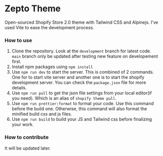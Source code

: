 # Zepto Theme
Open-sourced Shopify Store 2.0 theme with Tailwind CSS and Alpinejs. I've used Vite to ease the development process.

### How to use
1. Clone the repository. Look at the `development` branch for latest code. `main` branch only be updated after testing new feature on developement first.
2. Install npm packages using `npm install`
3. Use `npm run dev` to start the server. This is combined of 2 commands. One for to start vite server and another one is to start the shopify development server. You can check the `package.json` file for more details.
4. Use `npm run pull` to get the json file settings from your local editor(if you need). Which is an alias of `shopify theme pull`. 
5. Use `npm run prettier:format` to format your code. Use this command before the build one. Otherwise, this command will also format the minified build css and js files.
6. Use `npm run build` to build your JS and Tailwind css before finalizing your work.

### How to contribute
It will be updated later.

